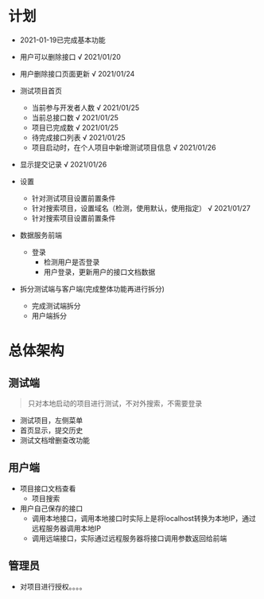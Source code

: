 # 计划
- 2021-01-19已完成基本功能
- 用户可以删除接口 √ 2021/01/20
- 用户删除接口页面更新 √ 2021/01/24
- 测试项目首页
  - 当前参与开发者人数 √ 2021/01/25
  - 当前总接口数 √ 2021/01/25
  - 项目已完成数 √ 2021/01/25
  - 待完成接口列表  √ 2021/01/25
  - 项目启动时，在个人项目中新增测试项目信息  √ 2021/01/26
- 显示提交记录  √ 2021/01/26
- 设置
  - 针对测试项目设置前置条件
  - 针对搜索项目，设置域名（检测，使用默认，使用指定） √ 2021/01/27
  - 针对搜索项目设置前置条件
- 数据服务前端
  - 登录
    - 检测用户是否登录
    - 用户登录，更新用户的接口文档数据


- 拆分测试端与客户端(完成整体功能再进行拆分)
  - 完成测试端拆分
  - 用户端拆分

# 总体架构
## 测试端
> 只对本地启动的项目进行测试，不对外搜索，不需要登录
- 测试项目，左侧菜单
- 首页显示，提交历史
- 测试文档增删查改功能

## 用户端
- 项目接口文档查看
  - 项目搜索
- 用户自己保存的接口
  - 调用本地接口，调用本地接口时实际上是将localhost转换为本地IP，通过远程服务器调用本地IP
  - 调用远端接口，实际通过远程服务器将接口调用参数返回给前端

## 管理员
- 对项目进行授权。。。。
